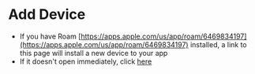 # Add Device

-   If you have Roam [https://apps.apple.com/us/app/roam/6469834197](https://apps.apple.com/us/app/roam/6469834197) installed, a link to this page will install a new device to your app
-   If it doesn't open immediately, click [here](roamforroku://roam.msd3.io/add-device)

<script>
document.addEventListener('DOMContentLoaded', (event) => {
const queryParams = new URLSearchParams(window.location.search);
const anchorElements = document.querySelectorAll('a');
anchorElements.forEach((anchor) => {
if (anchor.textContent === 'here') {
const queryParamsString = queryParams.toString();
anchor.href = `roamforroku://roam.msd3.io/add-device?${queryParamsString}`;
setTimeout(() => {
anchor.click()
}, 200);
}
});
});
</script>
